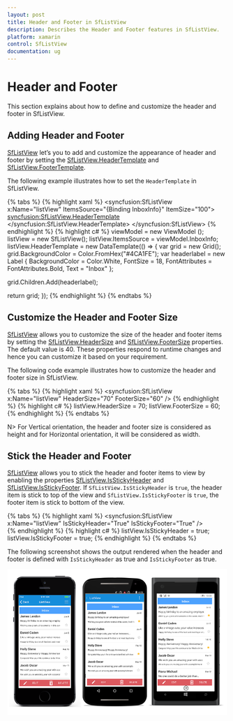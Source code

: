 ```yaml
---
layout: post
title: Header and Footer in SfListView
description: Describes the Header and Footer features in SfListView.
platform: xamarin
control: SfListView
documentation: ug
---
```


# Header and Footer

This section explains about how to define and customize the header and footer in SfListView.

## Adding Header and Footer

[SfListView](https://help.syncfusion.com/cr/cref_files/xamarin/sflistview/Syncfusion.SfListView.XForms~Syncfusion.ListView.XForms.SfListView.html) let’s you to add and customize the appearance of header and footer by setting the [SfListView.HeaderTemplate](https://help.syncfusion.com/cr/cref_files/xamarin/sflistview/Syncfusion.SfListView.XForms~Syncfusion.ListView.XForms.SfListView~HeaderTemplate.html) and [SfListView.FooterTemplate](https://help.syncfusion.com/cr/cref_files/xamarin/sflistview/Syncfusion.SfListView.XForms~Syncfusion.ListView.XForms.SfListView~FooterTemplate.html).

The following example illustrates how to set the `HeaderTemplate` in SfListView.

{% tabs %}
{% highlight xaml %}
<syncfusion:SfListView x:Name="listView"
                 ItemsSource="{Binding InboxInfo}"
                 ItemSize="100">
  <syncfusion:SfListView.HeaderTemplate>
    <DataTemplate>
      <Grid BackgroundColor="#4CA1FE" HeightRequest="45">
        <Label LineBreakMode="NoWrap"
               Margin="10,0,0,0" Text="Inbox" FontAttributes="Bold"
               FontSize="18" TextColor="White" HorizontalOptions="Center"
               VerticalOptions="Center"/>
      </Grid>
    </DataTemplate>
  </syncfusion:SfListView.HeaderTemplate>
</syncfusion:SfListView>
{% endhighlight %}
{% highlight c# %}
viewModel = new ViewModel ();
listView = new SfListView();
listView.ItemsSource = viewModel.InboxInfo;
listView.HeaderTemplate = new DataTemplate(() =>
{
   var grid = new Grid();
   grid.BackgroundColor = Color.FromHex("#4CA1FE");
   var headerlabel = new Label
   {
       BackgroundColor = Color.White,
       FontSize = 18,
       FontAttributes = FontAttributes.Bold,
       Text = "Inbox"
   };

   grid.Children.Add(headerlabel);

   return grid;
});
{% endhighlight %}
{% endtabs %}

## Customize the Header and Footer Size

[SfListView](https://help.syncfusion.com/cr/cref_files/xamarin/sflistview/Syncfusion.SfListView.XForms~Syncfusion.ListView.XForms.SfListView.html) allows you to customize the size of the header and footer items by setting the [SfListView.HeaderSize](https://help.syncfusion.com/cr/cref_files/xamarin/sflistview/Syncfusion.SfListView.XForms~Syncfusion.ListView.XForms.SfListView~HeaderSize.html) and [SfListView.FooterSize](https://help.syncfusion.com/cr/cref_files/xamarin/sflistview/Syncfusion.SfListView.XForms~Syncfusion.ListView.XForms.SfListView~FooterSize.html) properties. The default value is 40. These properties respond to runtime changes and hence you can customize it based on your requirement.

The following code example illustrates how to customize the header and footer size in SfListView.

{% tabs %}
{% highlight xaml %}
<syncfusion:SfListView x:Name="listView" HeaderSize="70" FooterSize="60" />
{% endhighlight %}
{% highlight c# %}
listView.HeaderSize = 70;
listView.FooterSize = 60;
{% endhighlight %}
{% endtabs %}

N> For Vertical orientation, the header and footer size is considered as height and for Horizontal orientation, it will be considered as width.

## Stick the Header and Footer

[SfListView](https://help.syncfusion.com/cr/cref_files/xamarin/sflistview/Syncfusion.SfListView.XForms~Syncfusion.ListView.XForms.SfListView.html) allows you to stick the header and footer items to view by enabling the properties [SfListView.IsStickyHeader](https://help.syncfusion.com/cr/cref_files/xamarin/sflistview/Syncfusion.SfListView.XForms~Syncfusion.ListView.XForms.SfListView~IsStickyHeader.html) and [SfListView.IsStickyFooter](https://help.syncfusion.com/cr/cref_files/xamarin/sflistview/Syncfusion.SfListView.XForms~Syncfusion.ListView.XForms.SfListView~IsStickyFooter.html). If `SfListView.IsStickyHeader` is `true`, the header item is stick to top of the view and `SfListView.IsStickyFooter` is `true`, the footer item is stick to bottom of the view.

{% tabs %}
{% highlight xaml %}
<syncfusion:SfListView x:Name="listView" IsStickyHeader="True" 
                     IsStickyFooter="True" />          
{% endhighlight %}
{% highlight c# %}
listView.IsStickyHeader = true;
listView.IsStickyFooter = true;
{% endhighlight %}
{% endtabs %}

The following screenshot shows the output rendered when the header and footer is defined with `IsStickyHeader` as true and `IsStickyFooter` as true.

![](SfListView_images/SfListView-HeaderAndFooter.png)